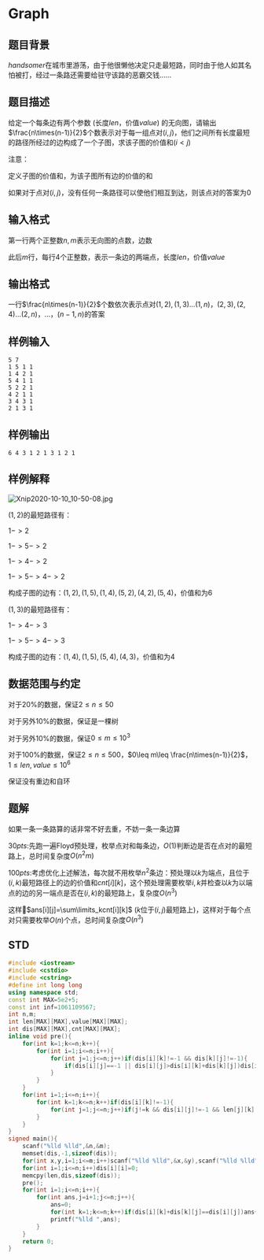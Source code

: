 # Graph

## 题目背景

$handsomer$在城市里游荡，由于他很懒他决定只走最短路，同时由于他人如其名怕被打，经过一条路还需要给驻守该路的恶霸交钱……

## 题目描述

给定一个每条边有两个参数 (长度$len$，价值$value$) 的无向图，请输出$\frac{n\times(n-1)}{2}$个数表示对于每一组点对$(i,j)$，他们之间所有长度最短的路径所经过的边构成了一个子图，求该子图的价值和$(i<j)$

注意：

定义子图的价值和，为该子图所有边的价值的和

如果对于点对$(i,j)$，没有任何一条路径可以使他们相互到达，则该点对的答案为$0$

## 输入格式

第一行两个正整数$n,m$表示无向图的点数，边数

此后$m$行，每行$4$个正整数，表示一条边的两端点，长度$len$，价值$value$

## 输出格式

一行$\frac{n\times(n-1)}{2}$个数依次表示点对$(1,2),(1,3)...(1,n)$，$(2,3),(2,4)...(2,n)$，...，$(n-1,n)$的答案

## 样例输入

```
5 7
1 5 1 1
1 4 2 1
5 4 1 1
5 2 2 1
4 2 1 1
3 4 3 1
2 1 3 1
```

## 样例输出

```
6 4 3 1 2 1 3 1 2 1
```

## 样例解释

![Xnip2020-10-10_10-50-08.jpg](https://i.loli.net/2020/10/10/Ko4x6XWPQinpM1k.jpg)

$(1,2)$的最短路径有：

$1->2$

$1->5->2$

$1->4->2$

$1->5->4->2$

构成子图的边有：$(1,2),(1,5),(1,4),(5,2),(4,2),(5,4)$，价值和为$6$

$(1,3)$的最短路径有：

$1->4->3$

$1->5->4->3$

构成子图的边有：$(1,4),(1,5),(5,4),(4,3)$，价值和为$4$

## 数据范围与约定

对于$20\%$的数据，保证$2\leq n\leq 50$

对于另外$10\%$的数据，保证是一棵树

对于另外$10\%$的数据，保证$0\leq m\leq 10^3$

对于$100\%$的数据，保证$2\leq n\leq 500$，$0\leq m\leq \frac{n\times(n-1)}{2}$，$1\leq len,value\leq 10^6$

保证没有重边和自环



## 题解

如果一条一条路算的话非常不好去重，不妨一条一条边算

$30pts:$先跑一遍Floyd预处理，枚举点对和每条边，$O(1)$判断边是否在点对的最短路上，总时间复杂度$O(n^2m)$

$100pts:$考虑优化上述解法，每次就不用枚举$n^2$条边：预处理以$k$为端点，且位于$(i,k)$最短路径上的边的价值和$cnt[i][k]$，这个预处理需要枚举$i,k$并检查以$k$为以端点的边的另一端点是否在$(i,k)$的最短路上，复杂度$O(n^3)$

这样$ans[i][j]=\sum\limits_kcnt[i][k]$ ($k$位于$(i,j)$最短路上)，这样对于每个点对只需要枚举$O(n)$个点，总时间复杂度$O(n^3)$

## STD

```cpp
#include <iostream>
#include <cstdio>
#include <cstring>
#define int long long
using namespace std;
const int MAX=5e2+5;
const int inf=1061109567;
int n,m;
int len[MAX][MAX],value[MAX][MAX];
int dis[MAX][MAX],cnt[MAX][MAX];
inline void pre(){
	for(int k=1;k<=n;k++){
		for(int i=1;i<=n;i++){
			for(int j=1;j<=n;j++)if(dis[i][k]!=-1 && dis[k][j]!=-1){
				if(dis[i][j]==-1 || dis[i][j]>dis[i][k]+dis[k][j])dis[i][j]=dis[i][k]+dis[k][j];
			}
		}
	}
	for(int i=1;i<=n;i++){
		for(int k=1;k<=n;k++)if(dis[i][k]!=-1){
			for(int j=1;j<=n;j++)if(j!=k && dis[i][j]!=-1 && len[j][k]!=-1 && dis[i][j]+len[j][k]==dis[i][k])cnt[i][k]+=value[j][k];
		}
	}
}
signed main(){
	scanf("%lld %lld",&n,&m);
	memset(dis,-1,sizeof(dis));
	for(int x,y,i=1;i<=m;i++)scanf("%lld %lld",&x,&y),scanf("%lld %lld",&dis[x][y],&value[x][y]),dis[y][x]=dis[x][y],value[y][x]=value[x][y];
	for(int i=1;i<=n;i++)dis[i][i]=0;
	memcpy(len,dis,sizeof(dis));
	pre();
	for(int i=1;i<=n;i++){
		for(int ans,j=i+1;j<=n;j++){
			ans=0;
			for(int k=1;k<=n;k++)if(dis[i][k]+dis[k][j]==dis[i][j])ans+=cnt[i][k];
			printf("%lld ",ans);
		}
	}
	return 0;
}
```

